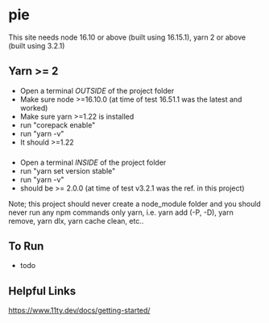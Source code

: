 # pie

This site needs node 16.10 or above (built using 16.15.1), yarn 2 or above (built using 3.2.1)

## Yarn >= 2

- Open a terminal *OUTSIDE* of the project folder
- Make sure node >=16.10.0 (at time of test 16.51.1 was the latest and worked)
- Make sure yarn >=1.22 is installed
- run "corepack enable"
- run "yarn -v"
- It should >=1.22
###
- Open a terminal *INSIDE* of the project folder
- run "yarn set version stable"
- run "yarn -v"
- should be >= 2.0.0 (at time of test v3.2.1 was the ref. in this project)

Note; this project should never create a node_module folder and you should never run any npm commands only yarn, i.e. yarn add (-P, -D), yarn remove, yarn dlx, yarn cache clean, etc..

## To Run

- todo

## Helpful Links

https://www.11ty.dev/docs/getting-started/
